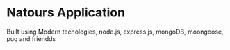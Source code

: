 # Natours Application

Built using Modern techologies, node.js, express.js, mongoDB, moongoose, pug and friendds
